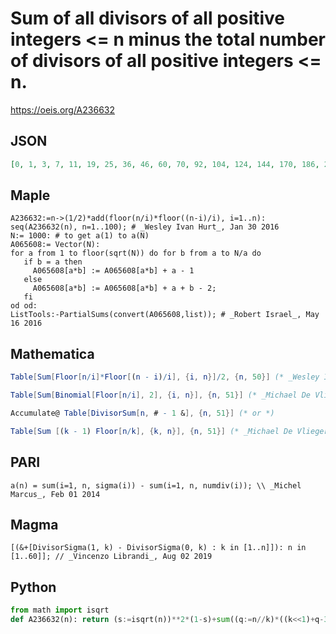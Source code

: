# Sum of all divisors of all positive integers <\= n minus the total number of divisors of all positive integers <\= n\.
https://oeis.org/A236632
## JSON
```JSON
[0, 1, 3, 7, 11, 19, 25, 36, 46, 60, 70, 92, 104, 124, 144, 170, 186, 219, 237, 273, 301, 333, 355, 407, 435, 473, 509, 559, 587, 651, 681, 738, 782, 832, 876, 958, 994, 1050, 1102, 1184, 1224, 1312, 1354, 1432, 1504, 1572, 1618, 1732, 1786, 1873, 1941]
```
## Maple
```Maple
A236632:=n->(1/2)*add(floor(n/i)*floor((n-i)/i), i=1..n): seq(A236632(n), n=1..100); # _Wesley Ivan Hurt_, Jan 30 2016
N:= 1000: # to get a(1) to a(N)
A065608:= Vector(N):
for a from 1 to floor(sqrt(N)) do for b from a to N/a do
   if b = a then
     A065608[a*b] := A065608[a*b] + a - 1
   else
     A065608[a*b] := A065608[a*b] + a + b - 2;
   fi
od od:
ListTools:-PartialSums(convert(A065608,list)); # _Robert Israel_, May 16 2016
```
## Mathematica
```Mathematica
Table[Sum[Floor[n/i]*Floor[(n - i)/i], {i, n}]/2, {n, 50}] (* _Wesley Ivan Hurt_, Jan 30 2016 *)
```
```Mathematica
Table[Sum[Binomial[Floor[n/i], 2], {i, n}], {n, 51}] (* _Michael De Vlieger_, May 15 2016 *)
```
```Mathematica
Accumulate@ Table[DivisorSum[n, # - 1 &], {n, 51}] (* or *)
```
```Mathematica
Table[Sum [(k - 1) Floor[n/k], {k, n}], {n, 51}] (* _Michael De Vlieger_, Apr 03 2017 *)
```
## PARI
```PARI
a(n) = sum(i=1, n, sigma(i)) - sum(i=1, n, numdiv(i)); \\ _Michel Marcus_, Feb 01 2014
```
## Magma
```Magma
[(&+[DivisorSigma(1, k) - DivisorSigma(0, k) : k in [1..n]]): n in [1..60]]; // _Vincenzo Librandi_, Aug 02 2019
```
## Python
```Python
from math import isqrt
def A236632(n): return (s:=isqrt(n))**2*(1-s)+sum((q:=n//k)*((k<<1)+q-3) for k in range(1,s+1))>>1 # _Chai Wah Wu_, Oct 23 2023
```
